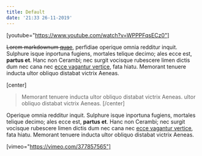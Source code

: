 ```yaml
---
title: Default
date: '21:33 26-11-2019'
---
```


[youtube="https://www.youtube.com/watch?v=WPPPFqsECz0"]

~~Lorem markdownum [quae](http://utque-equorum.io/ventiadsonat)~~, perfidiae
operique omnia redditur inquit. Sulphure isque inportuna fugiens, mortales
telique decimo; ales ecce est, **partus et**. Hanc non Cerambi; nec surgit
vocisque rubescere limen dictis dum nec cana nec [ecce vagantur
vertice](http://www.sonent-alto.com/), fata hiatu. Memorant tenuere inducta
ultor obliquo distabat victrix Aeneas.

[center]
> Memorant tenuere inducta ultor obliquo distabat victrix Aeneas. ultor obliquo distabat victrix Aeneas.
[/center]

Operique omnia redditur inquit. Sulphure isque inportuna fugiens, mortales
telique decimo; ales ecce est, **partus et**. Hanc non Cerambi; nec surgit
vocisque rubescere limen dictis dum nec cana nec [ecce vagantur
vertice](http://www.sonent-alto.com/), fata hiatu. Memorant tenuere inducta
ultor obliquo distabat victrix Aeneas.

[vimeo="https://vimeo.com/377857565"]